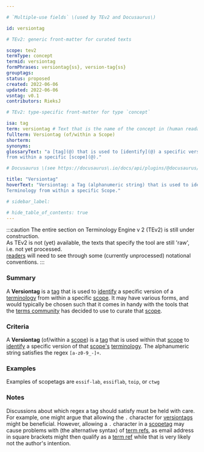 ```yaml
---

# `Multiple-use fields` \(used by TEv2 and Docusaurus\)

id: versiontag

# TEv2: generic front-matter for curated texts

scope: tev2
termType: concept
termid: versiontag
formPhrases: versiontag{ss}, version-tag{ss}
grouptags:
status: proposed
created: 2022-06-06
updated: 2022-06-06
vsntag: v0.1
contributors: RieksJ

# TEv2: type-specific front-matter for type `concept`

isa: tag
term: versiontag # Text that is the name of the concept in (human readable) texts.
fullterm: Versiontag (of/within a Scope)
shorterm:
synonyms:
glossaryText: "a [tag](@) that is used to [identify](@) a specific version of a [terminology](@)
from within a specific [scope](@)."

# Docusaurus \(see https://docusaurus\.io/docs/api/plugins/@docusaurus/plugin-content-docs#markdown-front-matter\):

title: "Versiontag"
hoverText: "Versiontag: a Tag (alphanumeric string) that is used to identify a specific version of a
Terminology from within a specific Scope."

# sidebar_label:

# hide_table_of_contents: true
---
```


:::caution
The entire section on Terminology Engine v 2 (TEv2) is still under construction.<br/>
As TEv2 is not (yet) available, the texts that specify the tool are still 'raw', i.e. not yet
processed.<br/>[readers](@) will need to see through some (currently unprocessed) notational
conventions.
:::

### Summary

A **Versiontag** is a [tag](@) that is used to [identify](@) a specific version of
a [terminology](@) from within a specific [scope](@). It may have various forms, and would typically
be chosen such that it comes in handy with the tools that the [terms community](@) has decided to
use to curate that [scope](@).

### Criteria

A **Versiontag** (of/within a [scope](@)) is a [tag](@) that is used within that [scope](@)
to [identify](@) a specific version of that [scope's](@) [terminology](@). The alphanumeric string
satisfies the regex `[a-z0-9_-]+`.

### Examples

Examples of scopetags are `essif-lab`, `essiflab`, `toip`, or `ctwg`

### Notes

Discussions about which regex a tag should satisfy must be held with care. For example, one might
argue that allowing the `.` character for [versiontags](@) might be beneficial. However, allowing
a `.` character in a [scopetag](@) may cause problems with (the alternative syntax)
of [term refs](@), as email address in square brackets might then qualify as a [term ref](@) while
that is very likely not the author's intention.